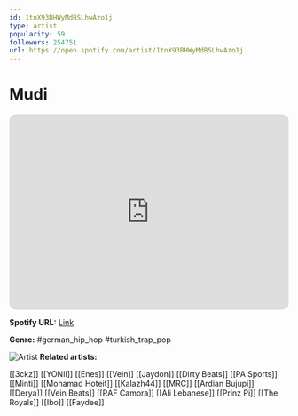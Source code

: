 ```yaml
---
id: 1tnX93BHWyMdBSLhwAzo1j
type: artist
popularity: 59
followers: 254751
url: https://open.spotify.com/artist/1tnX93BHWyMdBSLhwAzo1j
---
```

# Mudi

<iframe style="border-radius:12px" src="https://open.spotify.com/embed/artist/1tnX93BHWyMdBSLhwAzo1j" width="100%" height="352" frameBorder="0" allowfullscreen="" allow="autoplay; clipboard-write; encrypted-media; fullscreen; picture-in-picture" loading="lazy"></iframe>

**Spotify URL:** [Link](https://open.spotify.com/artist/1tnX93BHWyMdBSLhwAzo1j)

**Genre:**  #german_hip_hop #turkish_trap_pop

![Artist](https://i.scdn.co/image/ab6761610000e5eb6f1d537dc24016491fdac1b6)
**Related artists:**

[[3ckz]]
[[YONII]]
[[Enes]]
[[Vein]]
[[Jaydon]]
[[Dirty Beats]]
[[PA Sports]]
[[Minti]]
[[Mohamad Hoteit]]
[[Kalazh44]]
[[MRC]]
[[Ardian Bujupi]]
[[Derya]]
[[Vein Beats]]
[[RAF Camora]]
[[Ali Lebanese]]
[[Prinz Pi]]
[[The Royals]]
[[Ibo]]
[[Faydee]]
